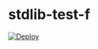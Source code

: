 # stdlib-test-f

[![Deploy](https://f.jacobb.us/deploy/github@dev/button/)](https://f.jacobb.us/deploy/github@dev/ref/)
